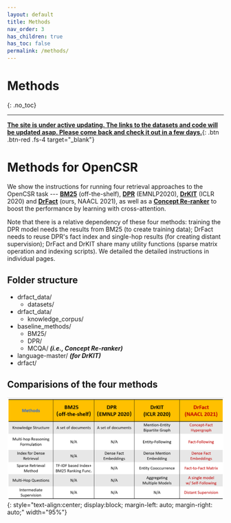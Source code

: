 ```yaml
---
layout: default
title: Methods
nav_order: 3
has_children: true
has_toc: false
permalink: /methods/
---
```


# Methods
{: .no_toc}

<!-- 
## Table of contents
{: .no_toc .text-delta }

- TOC
{:toc} -->


---

[**The site is under active updating. The links to the datasets and code will be updated asap.  Please come back and check it out in a few days.**](){: .btn .btn-red .fs-4 target="_blank"}

# Methods for OpenCSR

We show the instructions for running four retrieval approaches to the OpenCSR task --- [**BM25**](bm25) (off-the-shelf), [**DPR**](dpr) (EMNLP2020), [**DrKIT**](drkit) (ICLR 2020) and [**DrFact**](drkit) (ours, NAACL 2021), as well as a [**Concept Re-ranker**](reranker) to boost the performance by learning with cross-attention. 

Note that there is a relative dependency of these four methods: training the DPR model needs the results from BM25 (to create training data); DrFact needs to reuse DPR's fact index and single-hop results (for creating distant supervision); DrFact and DrKIT share many utility functions (sparse matrix operation and indexing scripts).  We detailed the detailed instructions in individual pages.

## Folder structure 

- drfact_data/
    - datasets/
- drfact_data/
    - knowledge_corpus/
- baseline_methods/
    - BM25/
    - DPR/
    - MCQA/     **_(i.e., Concept Re-ranker)_**
- language-master/  **_(for DrKIT)_**
- drfact/   



## Comparisions of the four methods 

![Comparisions](/images/comparisions.png){: style="text-align:center; display:block; margin-left: auto; margin-right: auto;" width="95%"}